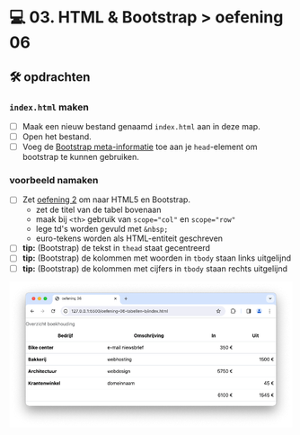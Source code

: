 # 💻 03. HTML & Bootstrap > oefening 06

## 🛠️ opdrachten

### `index.html` maken

- [ ] Maak een nieuw bestand genaamd `index.html` aan in deze map.
- [ ] Open het bestand.
- [ ] Voeg de [Bootstrap meta-informatie](/README.md) toe aan je `head`-element om bootstrap te kunnen gebruiken.

### voorbeeld namaken

- [ ] Zet [oefening 2](/oefening02/index.html) om naar HTML5 en Bootstrap.
  - zet de titel van de tabel bovenaan
  - maak bij `<th>` gebruik van `scope="col"` en `scope="row"`
  - lege td's worden gevuld met `&nbsp;`
  - euro-tekens worden als HTML-entiteit geschreven
- [ ] **tip:** (Bootstrap) de tekst in `thead` staat gecentreerd
- [ ] **tip:** (Bootstrap) de kolommen met woorden in `tbody` staan links uitgelijnd
- [ ] **tip:** (Bootstrap) de kolommen met cijfers in `tbody` staan rechts uitgelijnd

![Alt text](image.png)
